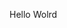 Hello Wolrd


































































































































































































































































































































































































































































































































































































































































































































































































































































































































































































































































































































































































































































































































































































































































































































































































































































































































































































































































































































































































































































































































































































































































































































































































































